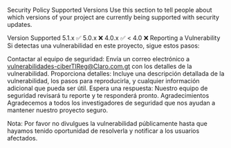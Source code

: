 Security Policy
Supported Versions
Use this section to tell people about which versions of your project are currently being supported with security updates.

Version	Supported
5.1.x	✅
5.0.x	❌
4.0.x	✅
< 4.0	❌
Reporting a Vulnerability
Si detectas una vulnerabilidad en este proyecto, sigue estos pasos:

Contactar al equipo de seguridad: Envía un correo electrónico a vulnerabilidades-ciberTIReg@Claro.com.gt con los detalles de la vulnerabilidad.
Proporciona detalles: Incluye una descripción detallada de la vulnerabilidad, los pasos para reproducirla, y cualquier información adicional que pueda ser útil.
Espera una respuesta: Nuestro equipo de seguridad revisará tu reporte y te responderá pronto.
Agradecimientos Agradecemos a todos los investigadores de seguridad que nos ayudan a mantener nuestro proyecto seguro.

Nota: Por favor no divulgues la vulnerabilidad públicamente hasta que hayamos tenido oportunidad de resolverla y notificar a los usuarios afectados.
